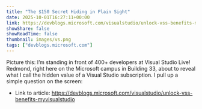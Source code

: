 ```yaml
---
title: "The $150 Secret Hiding in Plain Sight"
date: 2025-10-01T16:27:11+00:00
link: https://devblogs.microsoft.com/visualstudio/unlock-vss-benefits-myvisualstudio
showShare: false
showReadTime: false
thumbnail: images/vs.png
tags: ["devblogs.microsoft.com"]
---
```

Picture this: I’m standing in front of 400+ developers at Visual Studio Live! Redmond, right here on the Microsoft campus in Building 33, about to reveal what I call the hidden value of a Visual Studio subscription. I pull up a simple question on the screen:

- Link to article: https://devblogs.microsoft.com/visualstudio/unlock-vss-benefits-myvisualstudio